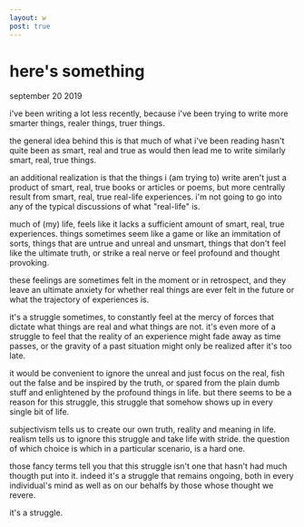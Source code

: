 ```yaml
---
layout: w
post: true
---
```


# here's something

september 20 2019

i've been writing a lot less recently, because i've been trying to write more smarter things, realer things, truer things.

the general idea behind this is that much of what i've been reading hasn't quite been as smart, real and true as would then lead me to write similarly
smart, real, true things.

an additional realization is that the things i (am trying to) write aren't just a product of smart, real, true books or articles or poems, but more centrally
result from smart, real, true real-life experiences. i'm not going to go into any of the typical discussions of what "real-life" is. 

much of (my) life, feels like it lacks a sufficient amount of smart, real, true experiences. things sometimes seem like a game or like an immitation of sorts, things that
are untrue and unreal and unsmart, things that don't feel like the ultimate truth, or strike a real nerve or feel profound and thought provoking. 

these feelings are sometimes felt in the moment or in retrospect, and they leave an ultimate anxiety for whether real things are ever felt in the future or what the trajectory
of experiences is.

it's a struggle sometimes, to constantly feel at the mercy of forces that dictate what things are real and what things are not. it's even more of a struggle to feel that the reality of 
an experience might fade away as time passes, or the gravity of a past situation might only be realized after it's too late. 

it would be convenient to ignore the unreal and just focus on the real, fish out the false and be inspired by the truth, or spared from the plain dumb stuff and enlightened by the profound 
things in life. but there seems to be a reason for this struggle, this struggle that somehow shows up in every single bit of life.

subjectivism tells us to create our own truth, reality and meaning in life. realism tells us to ignore this struggle and take life with stride. the question of which choice is which
in a particular scenario, is a hard one.

those fancy terms tell you that this struggle isn't one that hasn't had much thougth put into it. indeed it's a struggle that remains ongoing, both in every individual's mind as well as on our behalfs by
those whose thought we revere.

it's a struggle.
